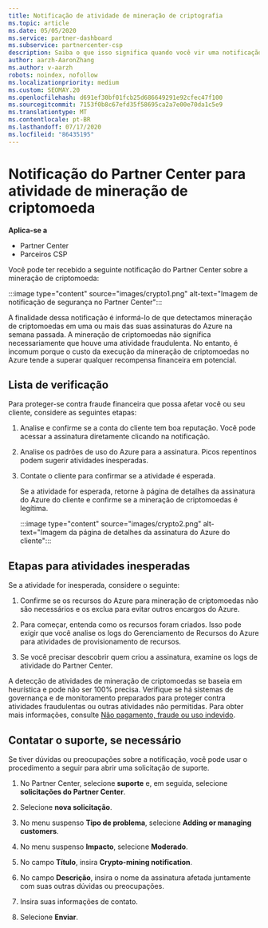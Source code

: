 ```yaml
---
title: Notificação de atividade de mineração de criptografia
ms.topic: article
ms.date: 05/05/2020
ms.service: partner-dashboard
ms.subservice: partnercenter-csp
description: Saiba o que isso significa quando você vir uma notificação sobre potencial mineração de criptomoeda (ou mineração de criptografia) em uma ou mais de suas assinaturas do Azure.
author: aarzh-AaronZhang
ms.author: v-aarzh
robots: noindex, nofollow
ms.localizationpriority: medium
ms.custom: SEOMAY.20
ms.openlocfilehash: d691ef30bf01fcb25d686649291e92cfec47f100
ms.sourcegitcommit: 7153f0b8c67efd35f58695ca2a7e00e70da1c5e9
ms.translationtype: MT
ms.contentlocale: pt-BR
ms.lasthandoff: 07/17/2020
ms.locfileid: "86435195"
---
```

# <a name="partner-center-notification-for-cryptocurrency-mining-activity"></a>Notificação do Partner Center para atividade de mineração de criptomoeda

**Aplica-se a**

-  Partner Center
-  Parceiros CSP

Você pode ter recebido a seguinte notificação do Partner Center sobre a mineração de criptomoeda:

:::image type="content" source="images/crypto1.png" alt-text="Imagem de notificação de segurança no Partner Center":::

A finalidade dessa notificação é informá-lo de que detectamos mineração de criptomoedas em uma ou mais das suas assinaturas do Azure na semana passada. A mineração de criptomoedas não significa necessariamente que houve uma atividade fraudulenta. No entanto, é incomum porque o custo da execução da mineração de criptomoedas no Azure tende a superar qualquer recompensa financeira em potencial.

## <a name="checklist"></a>Lista de verificação

Para proteger-se contra fraude financeira que possa afetar você ou seu cliente, considere as seguintes etapas:

1. Analise e confirme se a conta do cliente tem boa reputação. Você pode acessar a assinatura diretamente clicando na notificação.

2. Analise os padrões de uso do Azure para a assinatura. Picos repentinos podem sugerir atividades inesperadas.

3. Contate o cliente para confirmar se a atividade é esperada.

   Se a atividade for esperada, retorne à página de detalhes da assinatura do Azure do cliente e confirme se a mineração de criptomoedas é legítima.

   :::image type="content" source="images/crypto2.png" alt-text="Imagem da página de detalhes da assinatura do Azure do cliente":::

## <a name="steps-for-unexpected-activity"></a>Etapas para atividades inesperadas

Se a atividade for inesperada, considere o seguinte:

1. Confirme se os recursos do Azure para mineração de criptomoedas não são necessários e os exclua para evitar outros encargos do Azure.

2. Para começar, entenda como os recursos foram criados. Isso pode exigir que você analise os logs do Gerenciamento de Recursos do Azure para atividades de provisionamento de recursos.

3. Se você precisar descobrir quem criou a assinatura, examine os logs de atividade do Partner Center.

A detecção de atividades de mineração de criptomoedas se baseia em heurística e pode não ser 100% precisa. Verifique se há sistemas de governança e de monitoramento preparados para proteger contra atividades fraudulentas ou outras atividades não permitidas. Para obter mais informações, consulte [Não pagamento, fraude ou uso indevido](https://docs.microsoft.com/partner-center/non-payment--fraud--or-misuse).

## <a name="contact-support-if-needed"></a>Contatar o suporte, se necessário

Se tiver dúvidas ou preocupações sobre a notificação, você pode usar o procedimento a seguir para abrir uma solicitação de suporte.

1. No Partner Center, selecione **suporte** e, em seguida, selecione **solicitações do Partner Center**.

2. Selecione **nova solicitação**. 

3. No menu suspenso **Tipo de problema**, selecione **Adding or managing customers**.

4. No menu suspenso **Impacto**, selecione **Moderado**.

5. No campo **Título**, insira **Crypto-mining notification**.

6. No campo **Descrição**, insira o nome da assinatura afetada juntamente com suas outras dúvidas ou preocupações.

7. Insira suas informações de contato.

8. Selecione **Enviar**.

